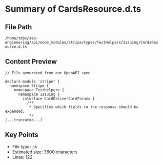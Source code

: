 # Summary of CardsResource.d.ts
  
## File Path
`/home/tabs/seo-engineering/api/node_modules/stripe/types/TestHelpers/Issuing/CardsResource.d.ts`

## Content Preview
```
// File generated from our OpenAPI spec

declare module 'stripe' {
  namespace Stripe {
    namespace TestHelpers {
      namespace Issuing {
        interface CardDeliverCardParams {
          /**
           * Specifies which fields in the response should be expanded.
           */
[...truncated...]
```

## Key Points
- File type: .ts
- Estimated size: 3600 characters
- Lines: 122
